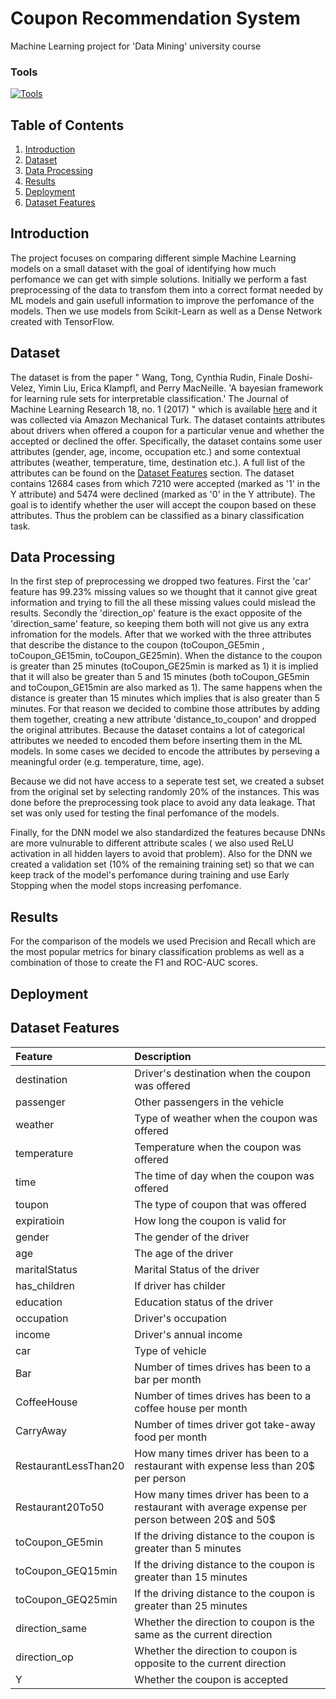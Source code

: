# Coupon Recommendation System
Machine Learning project for 'Data Mining' university course
<h3>Tools</h3>

[![Tools](https://skillicons.dev/icons?i=py,sklearn,tensorflow)](https://skillicons.dev) 

## Table of Contents
1. [Introduction](#introduction)
2. [Dataset](#dataset)
3. [Data Processing](#processing)
4. [Results](#results)
5. [Deployment](#deployment)
6. [Dataset Features](#features)

<a name="introduction"></a>
## Introduction
The project focuses on comparing different simple Machine Learning models on a small dataset with the goal of identifying how much perfomance we can get with simple solutions. Initially we perform a fast preprocessing of the data to transfom them into a correct format needed by ML models and gain usefull information to improve the perfomance of the models. Then we use models from Scikit-Learn as well as a Dense Network created with TensorFlow. 

<a name="Dataset"></a>
## Dataset
The dataset is from the paper " Wang, Tong, Cynthia Rudin, Finale Doshi-Velez, Yimin Liu, Erica Klampfl, and Perry MacNeille. 'A bayesian framework for learning rule sets for interpretable classification.' The Journal of Machine Learning Research 18, no. 1 (2017) " which is available [here](https://www.jmlr.org/papers/volume18/16-003/16-003.pdf) and it was collected via Amazon Mechanical Turk. The dataset containts attributes about drivers when offered a coupon for a particular venue and whether the accepted or declined the offer. Specifically, the dataset contains some user attributes (gender, age, income, occupation etc.) and some contextual attributes (weather, temperature, time, destination etc.). A full list of the attributes can be found on the [Dataset Features](#features) section. The dataset contains 12684 cases from which 7210 were accepted (marked as '1' in the Y attribute) and 5474 were declined (marked as '0' in the Y attribute). The goal is to identify whether the user will accept the coupon based on these attributes. Thus the problem can be classified as a binary classification task.         

<a name="processing"></a>
## Data Processing
In the first step of preprocessing we dropped two features. First the 'car' feature has 99.23% missing values so we thought that it cannot give great information and trying to fill the all these missing values could mislead the results. Secondly the 'direction_op' feature is the exact opposite of the 'direction_same' feature, so keeping them both will not give us any extra infromation for the models. After that we worked with the three attributes that describe the distance to the coupon (toCoupon_GE5min , toCoupon_GE15min, toCoupon_GE25min). When the distance to the coupon is greater than 25 minutes (toCoupon_GE25min is marked as 1) it is implied that it will also be greater than 5 and 15 minutes (both toCoupon_GE5min and  toCoupon_GE15min are also marked as 1). The same happens when the distance is greater than 15 minutes which implies that is also greater than 5 minutes. For that reason we decided to combine those attributes by adding them together, creating a new attribute 'distance_to_coupon' and dropped the original attributes.
Because the dataset contains a lot of categorical attributes we needed to encoded them before inserting them in the ML models. In some cases we decided to encode the attributes by perseving a meaningful order (e.g. temperature, time, age). 

Because we did not have access to a seperate test set, we created a subset from the original set by selecting randomly 20% of the instances. This was done before the preprocessing took place to avoid any data leakage. That set was only used for testing the final perfomance of the models. 

Finally, for the DNN model we also standardized the features because DNNs are more vulnurable to different attribute scales ( we also used ReLU activation in all hidden layers to avoid that problem). Also for the DNN we created a validation set (10% of the remaining training set) so that we can keep track of the model's perfomance during training and use Early Stopping when the model stops increasing perfomance.    

<a name="results"></a>
## Results
For the comparison of the models we used Precision and Recall which are the most popular metrics for binary classification problems as well as a combination of those to create the F1 and ROC-AUC scores.  

<a name="deployment"></a>
## Deployment

<a name="features"></a>
## Dataset Features
| Feature | Description | 
| :--- | :--- |
| destination | Driver's destination when the coupon was offered
| passenger | Other passengers in the vehicle
| weather | Type of weather when the coupon was offered
| temperature | Temperature when the coupon was offered
| time | The time of day when the coupon was offered 
| toupon | The type of coupon that was offered 
| expiratioin | How long the coupon is valid for
| gender | The gender of the driver
| age | The age of the driver
| maritalStatus | Marital Status of the driver
| has_children | If driver has childer
| education | Education status of the driver
| occupation | Driver's occupation
| income | Driver's annual income
| car | Type of vehicle
| Bar | Number of times drives has been to a bar per month
| CoffeeHouse | Number of times drives has been to a coffee house per month
| CarryAway | Number of times driver got take-away food per month
| RestaurantLessThan20 | How many times driver has been to a restaurant with expense less than 20$ per person
| Restaurant20To50 | How many times driver has been to a restaurant with average expense per person between 20$ and 50$
| toCoupon_GE5min | If the driving distance to the coupon is greater than 5 minutes
| toCoupon_GEQ15min | If the driving distance to the coupon is greater than 15 minutes
| toCoupon_GEQ25min | If the driving distance to the coupon is greater than 25 minutes
| direction_same | Whether the direction to coupon is the same as the current direction
| direction_op | Whether the direction to coupon is opposite to the current direction
| Y | Whether the coupon is accepted
